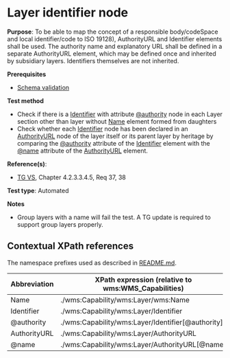 # Layer identifier node

**Purpose**: To be able to map the concept of a responsible body/codeSpace and local identifier/code to ISO 19128), AuthorityURL and Identifier elements shall be used. The authority name and explanatory URL shall be defined in a separate AuthorityURL element, which may be defined once and inherited by subsidiary layers. Identifiers themselves are not inherited.

**Prerequisites**

* [Schema validation](./schema-validation)

**Test method**

* Check if there is a [Identifier](#Identifier) with attribute [@authority](#authority) node in each Layer section other than layer without [Name](#Name) element formed from daughters
* Check whether each [Identifier](#Identifier) node has been declared in an [AuthorityURL](#AuthorityURL) node of the layer itself or its parent layer by heritage by comparing the [@authority](#authority) attribute of the [Identifier](#Identifier) element with the [@name](#AuthorityURLName) attribute of the [AuthorityURL](#AuthorityURL) element.

**Reference(s)**:
* [TG VS](./README#ref_TG_VS), Chapter 4.2.3.3.4.5, Req 37, 38

**Test type**: Automated

**Notes**
* Group layers with a name will fail the test. A TG update is required to support group layers properly.

## Contextual XPath references

The namespace prefixes used as described in [README.md](./README#namespaces).

Abbreviation                                               |  XPath expression (relative to wms:WMS_Capabilities)
---------------------------------------------------------- | -------------------------------------------------------------------------
Name <a name="Name"></a>   | ./wms:Capability/wms:Layer/wms:Name
Identifier <a name="Identifier"></a>   | ./wms:Capability/wms:Layer/Identifier
@authority <a name="authority"></a>   | ./wms:Capability/wms:Layer/Identifier[@authority]
AuthorityURL <a name="AuthorityURL"></a>   | ./wms:Capability/wms:Layer/AuthorityURL
@name <a name="AuthorityURLName"></a>   | ./wms:Capability/wms:Layer/AuthorityURL[@name]
